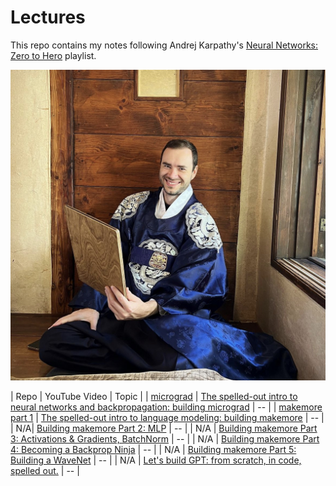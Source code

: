 # Lectures
This repo contains my notes following Andrej Karpathy's [Neural Networks: Zero to Hero](https://youtube.com/playlist?list=PLAqhIrjkxbuWI23v9cThsA9GvCAUhRvKZ) playlist. 

![karpathy](sensei.jpeg)


| Repo | YouTube Video | Topic |
| [micrograd](micrograd/micrograd_from_scratch.ipynb) | [The spelled-out intro to neural networks and backpropagation: building micrograd](https://www.youtube.com/watch?v=VMj-3S1tku0&list=PLAqhIrjkxbuWI23v9cThsA9GvCAUhRvKZ&index=1) | -- |
| [makemore part 1](makemore/part_1_bigrams.ipynb) | [The spelled-out intro to language modeling: building makemore](https://www.youtube.com/watch?v=PaCmpygFfXo&list=PLAqhIrjkxbuWI23v9cThsA9GvCAUhRvKZ&index=2) | -- |
| N/A| [Building makemore Part 2: MLP](https://www.youtube.com/watch?v=TCH_1BHY58I&list=PLAqhIrjkxbuWI23v9cThsA9GvCAUhRvKZ&index=3) | -- |
| N/A | [Building makemore Part 3: Activations & Gradients, BatchNorm](https://www.youtube.com/watch?v=P6sfmUTpUmc&list=PLAqhIrjkxbuWI23v9cThsA9GvCAUhRvKZ&index=4) | -- |
| N/A | [Building makemore Part 4: Becoming a Backprop Ninja](https://www.youtube.com/watch?v=q8SA3rM6ckI&list=PLAqhIrjkxbuWI23v9cThsA9GvCAUhRvKZ&index=5) | -- |
| N/A | [Building makemore Part 5: Building a WaveNet](https://www.youtube.com/watch?v=t3YJ5hKiMQ0&list=PLAqhIrjkxbuWI23v9cThsA9GvCAUhRvKZ&index=6) | -- |
| N/A | [Let's build GPT: from scratch, in code, spelled out.](https://www.youtube.com/watch?v=kCc8FmEb1nY&list=PLAqhIrjkxbuWI23v9cThsA9GvCAUhRvKZ&index=7) | -- |
